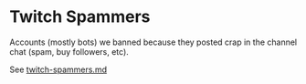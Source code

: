 # Twitch Spammers

Accounts (mostly bots) we banned because they posted crap in the channel chat (spam, buy followers, etc).

See [twitch-spammers.md](twitch-spammers.md)
